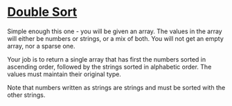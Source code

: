 # [Double Sort](https://www.codewars.com/kata/double-sort "https://www.codewars.com/kata/57cc79ec484cf991c900018d")

Simple enough this one - you will be given an array. The values in the array will either be numbers or strings, or a mix of both. You will not get an empty array, nor a sparse one.

Your job is to return a single array that has first the numbers sorted in ascending order, followed by the strings sorted in alphabetic order. The values must maintain their original type. 

Note that numbers written as strings are strings and must be sorted with the other strings.

